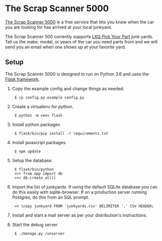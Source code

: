 The Scrap Scanner 5000
======================

[The Scrap Scanner 5000](https://ss5k.unlimitedbacon.net/) is a free service that lets you know when the car you are looking for has arrived at your local junkyard.

The Scrap Scanner 500 currently supports [LKQ Pick Your Part](https://www.lkqpickyourpart.com/) junk yards.
Tell us the make, model, or years of the car you need parts from and we will send you an email when one shows up at your favorite yard.

Setup
-----

The Scrap Scanner 5000 is designed to run on Python 3.6 and uses the [Flask framework](http://flask.pocoo.org/).

1. Copy the example config and change things as needed.

        $ cp config.py.example config.py

2. Create a virtualenv for python.

        $ python -m venv flask

3. Install python packages

        $ flask/bin/pip install -r requirements.txt
        
4. Install javascript packages

        $ npm update

5. Setup the database.

        $ flask/bin/python
        >>> from app import db
        >>> db.create_all()
        
6. Import the list of junkyards. If using the default SQLite database you can do this easily with sqlite-browser. If on a production server running Postgres, do this from an SQL prompt.

        => \copy junkyard FROM 'junkyards.csv' DELIMITER ',' CSV HEADER;
        
7. Install and start a mail server as per your distribution's instructions.

8. Start the debug server

        $ ./manage.py runserver
